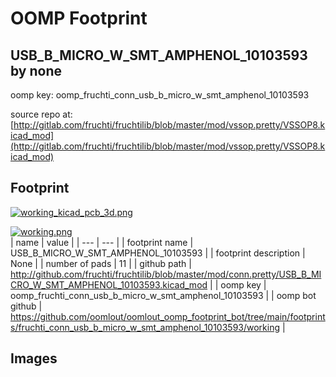 # OOMP Footprint  
## USB_B_MICRO_W_SMT_AMPHENOL_10103593  by none  
  
oomp key: oomp_fruchti_conn_usb_b_micro_w_smt_amphenol_10103593  
  
source repo at: [http://gitlab.com/fruchti/fruchtilib/blob/master/mod/vssop.pretty/VSSOP8.kicad_mod](http://gitlab.com/fruchti/fruchtilib/blob/master/mod/vssop.pretty/VSSOP8.kicad_mod)  
## Footprint  
  
[![working_kicad_pcb_3d.png](working_kicad_pcb_3d_600.png)](working_kicad_pcb_3d.png)  
  
[![working.png](working_600.png)](working.png)  
| name | value | 
| --- | --- | 
| footprint name | USB_B_MICRO_W_SMT_AMPHENOL_10103593 | 
| footprint description | None | 
| number of pads | 11 | 
| github path | http://github.com/fruchti/fruchtilib/blob/master/mod/conn.pretty/USB_B_MICRO_W_SMT_AMPHENOL_10103593.kicad_mod | 
| oomp key | oomp_fruchti_conn_usb_b_micro_w_smt_amphenol_10103593 | 
| oomp bot github | https://github.com/oomlout/oomlout_oomp_footprint_bot/tree/main/footprints/fruchti_conn_usb_b_micro_w_smt_amphenol_10103593/working | 
## Images  
